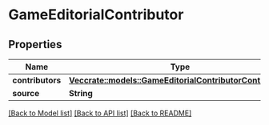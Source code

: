 # GameEditorialContributor

## Properties

Name | Type | Description | Notes
------------ | ------------- | ------------- | -------------
**contributors** | [**Vec<crate::models::GameEditorialContributorContributors>**](GameEditorial_contributor_contributors.md) |  | [optional] 
**source** | **String** |  | [optional] 

[[Back to Model list]](../README.md#documentation-for-models) [[Back to API list]](../README.md#documentation-for-api-endpoints) [[Back to README]](../README.md)



